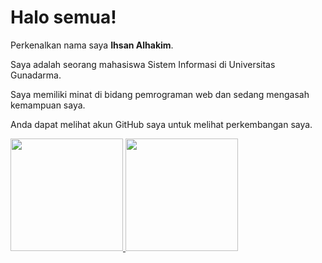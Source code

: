 # Halo semua! 

Perkenalkan nama saya **Ihsan Alhakim**.

Saya adalah seorang mahasiswa Sistem Informasi di Universitas Gunadarma.

Saya memiliki minat di bidang pemrograman web dan sedang mengasah kemampuan saya.

Anda dapat melihat akun GitHub saya untuk melihat perkembangan saya.

<p align="left">
<a href="https://github.com/IhsanAlhakim">
  <img height="180em" src="https://github-readme-stats-eight-theta.vercel.app/api?username=IhsanAlhakim&show_icons=true&theme=algolia&include_all_commits=true&count_private=true"/>
  <img height="180em" src="https://github-readme-stats-eight-theta.vercel.app/api/top-langs/?username=IhsanAlhakim&layout=compact&langs_count=8&theme=algolia"/>
</a>
</p>
